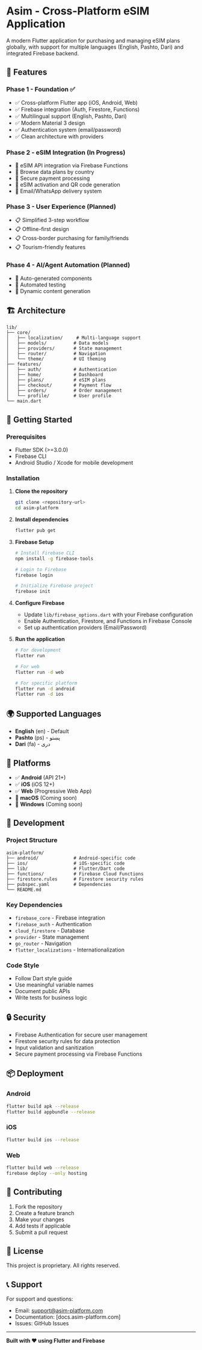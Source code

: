 # Asim - Cross-Platform eSIM Application

A modern Flutter application for purchasing and managing eSIM plans globally, with support for multiple languages (English, Pashto, Dari) and integrated Firebase backend.

## 🌟 Features

### Phase 1 - Foundation ✅
- ✅ Cross-platform Flutter app (iOS, Android, Web)
- ✅ Firebase integration (Auth, Firestore, Functions)
- ✅ Multilingual support (English, Pashto, Dari)
- ✅ Modern Material 3 design
- ✅ Authentication system (email/password)
- ✅ Clean architecture with providers

### Phase 2 - eSIM Integration (In Progress)
- 🔄 eSIM API integration via Firebase Functions
- 🔄 Browse data plans by country
- 🔄 Secure payment processing
- 🔄 eSIM activation and QR code generation
- 🔄 Email/WhatsApp delivery system

### Phase 3 - User Experience (Planned)
- 📋 Simplified 3-step workflow
- 📋 Offline-first design
- 📋 Cross-border purchasing for family/friends
- 📋 Tourism-friendly features

### Phase 4 - AI/Agent Automation (Planned)
- 🤖 Auto-generated components
- 🤖 Automated testing
- 🤖 Dynamic content generation

## 🏗️ Architecture

```
lib/
├── core/
│   ├── localization/     # Multi-language support
│   ├── models/          # Data models
│   ├── providers/       # State management
│   ├── router/          # Navigation
│   └── theme/           # UI theming
├── features/
│   ├── auth/            # Authentication
│   ├── home/            # Dashboard
│   ├── plans/           # eSIM plans
│   ├── checkout/        # Payment flow
│   ├── orders/          # Order management
│   └── profile/         # User profile
└── main.dart
```

## 🚀 Getting Started

### Prerequisites
- Flutter SDK (>=3.0.0)
- Firebase CLI
- Android Studio / Xcode for mobile development

### Installation

1. **Clone the repository**
   ```bash
   git clone <repository-url>
   cd asim-platform
   ```

2. **Install dependencies**
   ```bash
   flutter pub get
   ```

3. **Firebase Setup**
   ```bash
   # Install Firebase CLI
   npm install -g firebase-tools
   
   # Login to Firebase
   firebase login
   
   # Initialize Firebase project
   firebase init
   ```

4. **Configure Firebase**
   - Update `lib/firebase_options.dart` with your Firebase configuration
   - Enable Authentication, Firestore, and Functions in Firebase Console
   - Set up authentication providers (Email/Password)

5. **Run the application**
   ```bash
   # For development
   flutter run
   
   # For web
   flutter run -d web
   
   # For specific platform
   flutter run -d android
   flutter run -d ios
   ```

## 🌍 Supported Languages

- **English** (en) - Default
- **Pashto** (ps) - پښتو
- **Dari** (fa) - دری

## 📱 Platforms

- ✅ **Android** (API 21+)
- ✅ **iOS** (iOS 12+)
- ✅ **Web** (Progressive Web App)
- 🔄 **macOS** (Coming soon)
- 🔄 **Windows** (Coming soon)

## 🔧 Development

### Project Structure
```
asim-platform/
├── android/             # Android-specific code
├── ios/                 # iOS-specific code
├── lib/                 # Flutter/Dart code
├── functions/           # Firebase Cloud Functions
├── firestore.rules      # Firestore security rules
├── pubspec.yaml         # Dependencies
└── README.md
```

### Key Dependencies
- `firebase_core` - Firebase integration
- `firebase_auth` - Authentication
- `cloud_firestore` - Database
- `provider` - State management
- `go_router` - Navigation
- `flutter_localizations` - Internationalization

### Code Style
- Follow Dart style guide
- Use meaningful variable names
- Document public APIs
- Write tests for business logic

## 🔒 Security

- Firebase Authentication for secure user management
- Firestore security rules for data protection
- Input validation and sanitization
- Secure payment processing via Firebase Functions

## 📦 Deployment

### Android
```bash
flutter build apk --release
flutter build appbundle --release
```

### iOS
```bash
flutter build ios --release
```

### Web
```bash
flutter build web --release
firebase deploy --only hosting
```

## 🤝 Contributing

1. Fork the repository
2. Create a feature branch
3. Make your changes
4. Add tests if applicable
5. Submit a pull request

## 📄 License

This project is proprietary. All rights reserved.

## 📞 Support

For support and questions:
- Email: support@asim-platform.com
- Documentation: [docs.asim-platform.com]
- Issues: GitHub Issues

---

**Built with ❤️ using Flutter and Firebase**